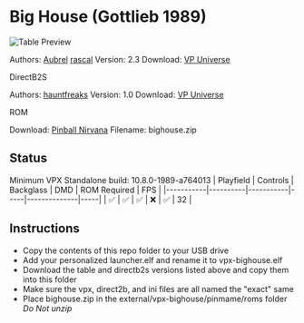 # Big House (Gottlieb 1989)

![Table Preview](https://vpuniverse.com/screenshots/monthly_2021_07/BH23FS.png.996ecf289ce82ae8603f011d74a063d7.png)

Authors: [Aubrel](https://vpuniverse.com/profile/257-aubrel/) [rascal](https://vpuniverse.com/profile/8-rascal/)
Version: 2.3
Download: [VP Universe](https://vpuniverse.com/files/file/6210-big-house-gottlieb-1989-mod/)

DirectB2S

Authors: [hauntfreaks](https://vpuniverse.com/profile/5216-hauntfreaks/)
Version: 1.0
Download: [VP Universe](https://vpuniverse.com/files/file/17990-big-house-gottlieb-1989-b2s/)

ROM

Download: [Pinball Nirvana](https://pinballnirvana.com/forums/resources/bighouse.1568/) Filename: bighouse.zip

## Status 

Minimum VPX Standalone build: 10.8.0-1989-a764013
| Playfield | Controls | Backglass | DMD | ROM Required | FPS | 
|-----------|----------|-----------|-----|--------------|-----|
| :white_check_mark: | :white_check_mark: | :white_check_mark: | :x: | :white_check_mark: | 32 |

## Instructions

- Copy the contents of this repo folder to your USB drive
- Add your personalized launcher.elf and rename it to vpx-bighouse.elf
- Download the table and directb2s versions listed above and copy them into this folder
- Make sure the vpx, direct2b, and ini files are all named the "exact" same
- Place bighouse.zip in the external/vpx-bighouse/pinmame/roms folder *Do Not unzip*
